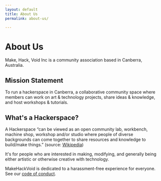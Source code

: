 ```yaml
---
layout: default
title: About Us
permalink: about-us/

---
```


# About Us
Make, Hack, Void Inc is a community association based in Canberra, Australia.

## Mission Statement

To run a hackerspace in Canberra, a collaborative community space where members can work on art & technology projects, share ideas & knowledge, and host workshops & tutorials.

## What's a Hackerspace?

A Hackerspace &ldquo;can be viewed as an open community lab, workbench, machine shop, workshop and/or studio where people of diverse backgrounds can come together to share resources and knowledge to build/make things.&rdquo; (source: [Wikipedia](http://en.wikipedia.org/wiki/Hackerspace)) 

It's for people who are interested in making, modifying, and generally being either artistic or otherwise creative with technology.

MakeHackVoid is dedicated to a harassment-free experience for everyone. See our [code of conduct](code-of-conduct/).
